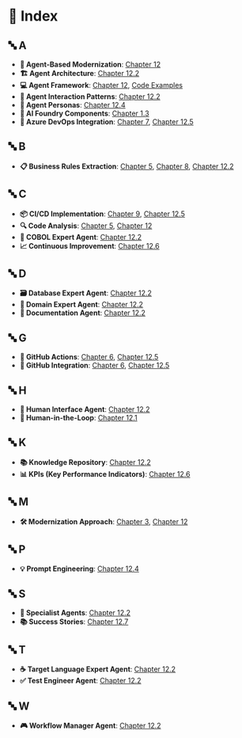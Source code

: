 # 📑 Index

## 🔤 A
- **🤖 Agent-Based Modernization**: [Chapter 12](12-agent-based-modernization/README.md)
- **🏗️ Agent Architecture**: [Chapter 12.2](12-agent-based-modernization/README.md#122-agent-architecture-and-roles)
- **💻 Agent Framework**: [Chapter 12](12-agent-based-modernization/README.md), [Code Examples](../code/agent-framework/agent_framework.py)
- **🔄 Agent Interaction Patterns**: [Chapter 12.2](12-agent-based-modernization/README.md#agent-interaction-patterns)
- **👤 Agent Personas**: [Chapter 12.4](12-agent-based-modernization/README.md#124-agent-personas-and-prompt-engineering)
- **🧩 AI Foundry Components**: [Chapter 1.3](01-introduction/03-ai-foundry-components.md)
- **🔄 Azure DevOps Integration**: [Chapter 7](07-azure-devops-integration/README.md), [Chapter 12.5](12-agent-based-modernization/README.md#125-integration-with-github-and-devops)

## 🔤 B
- **📋 Business Rules Extraction**: [Chapter 5](05-code-analysis/README.md), [Chapter 8](08-ai-transformation/README.md), [Chapter 12.2](12-agent-based-modernization/README.md)

## 🔤 C
- **📦 CI/CD Implementation**: [Chapter 9](09-cicd-implementation/README.md), [Chapter 12.5](12-agent-based-modernization/README.md#125-integration-with-github-and-devops)
- **🔍 Code Analysis**: [Chapter 5](05-code-analysis/README.md), [Chapter 12](12-agent-based-modernization/README.md)
- **💾 COBOL Expert Agent**: [Chapter 12.2](12-agent-based-modernization/README.md#122-agent-architecture-and-roles)
- **📈 Continuous Improvement**: [Chapter 12.6](12-agent-based-modernization/README.md#126-measuring-success-and-continuous-improvement)

## 🔤 D
- **🗃️ Database Expert Agent**: [Chapter 12.2](12-agent-based-modernization/README.md#122-agent-architecture-and-roles)
- **💼 Domain Expert Agent**: [Chapter 12.2](12-agent-based-modernization/README.md#122-agent-architecture-and-roles)
- **📝 Documentation Agent**: [Chapter 12.2](12-agent-based-modernization/README.md#122-agent-architecture-and-roles)

## 🔤 G
- **🔄 GitHub Actions**: [Chapter 6](06-github-integration/README.md), [Chapter 12.5](12-agent-based-modernization/README.md#125-integration-with-github-and-devops)
- **🐙 GitHub Integration**: [Chapter 6](06-github-integration/README.md), [Chapter 12.5](12-agent-based-modernization/README.md#125-integration-with-github-and-devops)

## 🔤 H
- **👥 Human Interface Agent**: [Chapter 12.2](12-agent-based-modernization/README.md#122-agent-architecture-and-roles)
- **👤 Human-in-the-Loop**: [Chapter 12.1](12-agent-based-modernization/README.md#121-understanding-agent-based-modernization)

## 🔤 K
- **📚 Knowledge Repository**: [Chapter 12.2](12-agent-based-modernization/README.md#communication-and-knowledge-sharing)
- **📊 KPIs (Key Performance Indicators)**: [Chapter 12.6](12-agent-based-modernization/README.md#126-measuring-success-and-continuous-improvement)

## 🔤 M
- **🛠️ Modernization Approach**: [Chapter 3](03-foundation/README.md), [Chapter 12](12-agent-based-modernization/README.md)

## 🔤 P
- **💡 Prompt Engineering**: [Chapter 12.4](12-agent-based-modernization/README.md#124-agent-personas-and-prompt-engineering)

## 🔤 S
- **🤖 Specialist Agents**: [Chapter 12.2](12-agent-based-modernization/README.md#122-agent-architecture-and-roles)
- **📚 Success Stories**: [Chapter 12.7](12-agent-based-modernization/README.md#127-case-studies-and-success-stories)

## 🔤 T
- **☕ Target Language Expert Agent**: [Chapter 12.2](12-agent-based-modernization/README.md#122-agent-architecture-and-roles)
- **✅ Test Engineer Agent**: [Chapter 12.2](12-agent-based-modernization/README.md#122-agent-architecture-and-roles)

## 🔤 W
- **🎮 Workflow Manager Agent**: [Chapter 12.2](12-agent-based-modernization/README.md#122-agent-architecture-and-roles) 